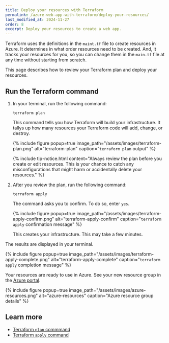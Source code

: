 ```yaml
---
title: Deploy your resources with Terraform
permalink: /azure-web-app-with-terraform/deploy-your-resources/
last_modified_at: 2024-11-27
order: 8
excerpt: Deploy your resources to create a web app.
---
```


Terraform uses the definitions in the `maint.tf` file to create resources in
Azure. It determines in what order resources need to be created. And, it tracks
your resources for you, so you can change them in the `main.tf` file at any
time without starting from scratch.

This page describes how to review your Terraform plan and deploy your resources.

## Run the Terraform command

1. In your terminal, run the following command:

    ```console
    terraform plan
    ```

    This command tells you how Terraform will build your infrastructure. It
    tallys up how many resources your Terraform code will add, change, or
    destroy.

    {% include figure
      popup=true
      image_path="/assets/images/terraform-plan.png"
      alt="terraform-plan"
      caption="`terraform plan` output"
    %}

    {% include
      tip-notice.html
      content="Always review the plan before you create or edit resources. This is your chance
      to catch any misconfigurations that might harm or accidentally delete your resources."
    %}

1. After you review the plan, run the following command:

    ```console
    terraform apply
    ```

    The command asks you to confirm. To do so, enter `yes`.

    {% include figure
      popup=true
      image_path="/assets/images/terraform-apply-confirm.png"
      alt="terraform-apply-confirm"
      caption="`terraform apply` confirmation message"
    %}

    This creates your infrastructure. This may take a few minutes.

The results are displayed in your terminal.

{% include figure
  popup=true
  image_path="/assets/images/terraform-apply-complete.png"
  alt="terraform-apply-complete"
  caption="`terraform apply` completion message"
%}

Your resources are ready to use in Azure. See your new resource group in the
[Azure portal](https://portal.azure.com).

{% include figure
  popup=true
  image_path="/assets/images/azure-resources.png"
  alt="azure-resources"
  caption="Azure resource group details"
%}

## Learn more

- [Terraform `plan` commmand](https://developer.hashicorp.com/terraform/cli/commands/plan)
- [Terraform `apply` command](https://developer.hashicorp.com/terraform/cli/commands/apply)

